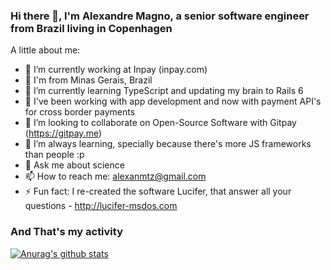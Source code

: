 ### Hi there 👋, I'm Alexandre Magno, a senior software engineer from Brazil living in Copenhagen 

A little about me:

- 🔭 I’m currently working at Inpay (inpay.com)
- 🔭 I'm from Minas Gerais, Brazil
- 🌱 I’m currently learning TypeScript and updating my brain to Rails 6
- 👯 I've been working with app development and now with payment API's for cross border payments
- 👯 I’m looking to collaborate on Open-Source Software with Gitpay (https://gitpay.me)
- 🤔 I’m always learning, specially because there's more JS frameworks than people :p
- 💬 Ask me about science
- 📫 How to reach me: alexanmtz@gmail.com
- ⚡ Fun fact: I re-created the software Lucifer, that answer all your questions - http://lucifer-msdos.com

### And That's my activity

[![Anurag's github stats](https://github-readme-stats.vercel.app/api?username=alexanmtz)](https://github.com/anuraghazra/github-readme-stats)
